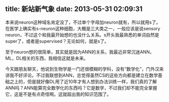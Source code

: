 title: 新站新气象
date: 2013-05-31 02:09:31
---

本来说neuron这种域名肯定没了，不过单个字母加neuron就有，所以就用s了。在医学上确实有s-neuron这种细胞，大概是三大类之一，一般应该是说sensory neuron，不过这个和我最开始想的也没什么关系。s开头我最熟悉的单词自然是super了，或者是supervised？无论如何，就是s了。

至于neuron想的很简单，其实就是因为ANN的关系，我最近非常沉迷ANN，ML，DL相关的东西，我相信这就是未来。

今天跟朋友聊天，他说到生物学是一门还很模糊的学科，没有“数学化”，门外汉来讲我不好评论。不过我联想到ANN，总觉得虽然CS的这些方向都是建立在数学基础之上的，但是就好像DL用了近10年才有人想到办法训练一样，我们真的了解ANN吗？ANN能算完全数学化的东西吗？它是数学，不过我们却不能完全掌握它，这是不是有点奇怪啊。这就超出我的知识范围了。